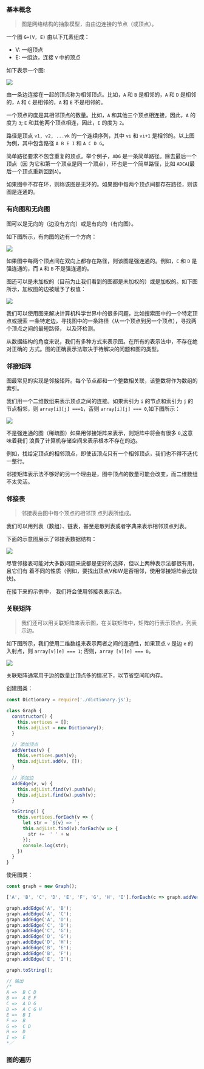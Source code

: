 
### 基本概念

> 图是网络结构的抽象模型，由由边连接的节点（或顶点）。

一个图 `G=(V, E)` 由以下兀素组成：

* V: 一组顶点
* E: 一组边，连接 `V` 中的顶点

如下表示一个图:

![](_media/graph-1.png)

由一条边连接在一起的顶点称为相邻顶点。比如，`A` 和 `B` 是相邻的，`A` 和 `D` 是相邻的，`A` 和 `C` 是相邻的，`A` 和 `E` 不是相邻的。

一个顶点的度是其相邻顶点的数量。比如，`A` 和其他三个顶点相连接，因此，`A` 的度为 `3`; `E`  和其他两个顶点相连，因此，`E` 的度为 `2`。

路径是顶点 `v1, v2, ...vk` 的一个连续序列，其中 `vi` 和 `vi+1` 是相邻的。以上图为例，其中包含路径 `A B E I` 和 `A C D G`。

简单路径要求不包含重复的顶点。举个例子，`ADG` 是一条简单路径。除去最后一个顶点（因 为它和第一个顶点是同一个顶点），环也是一个简单路径，比如 `ADCA`(最后一个顶点重新回到`A`)。

如果图中不存在环，则称该图是无环的。如果图中每两个顶点间都存在路径，则该图是连通的。

### 有向图和无向图

图可以是无向的（边没有方向）或是有向的（有向图）。

如下图所示，有向图的边有一个方向：

![](_media/graph-2.png)

如果图中每两个顶点间在双向上都存在路径，则该图是强连通的。例如，`C` 和 `D` 是强连通的，而 `A` 和 `B` 不是强连通的。

图还可以是未加权的（目前为止我们看到的图都是未加权的）或是加权的。如下图所示，加权图的边被赋予了权值：

![](_media/graph-3.png)

我们可以使用图来解决计算机科学世界中的很多问题，比如搜索图中的一个特定顶点或搜索 一条特定边，寻找图中的一条路径（从一个顶点到另一个顶点），寻找两个顶点之间的最短路径， 以及环检测。

从数据结构的角度来说，我们有多种方式来表示图。在所有的表示法中，不存在绝对正确的 方式。图的正确表示法取决于待解决的问题和图的类型。

### 邻接矩阵

图最常见的实现是邻接矩阵。每个节点都和一个整数相关联，该整数将作为数组的索引。

我们用一个二维数组来表示顶点之间的连接。如果索引为 `i` 的节点和索引为 `j` 的节点相邻，则 `array[i][j] ===1`，否则 `array[i][j] === 0`,如下图所示：

![](_media/graph-4.png)

不是强连通的图（稀疏图）如果用邻接矩阵来表示，则矩阵中将会有很多 `0`,这意味着我们 浪费了计算机存储空间来表示根本不存在的边。

例如，找给定顶点的相邻顶点，即使该顶点只有一个相邻顶点，我们也不得不迭代一整行。

邻接矩阵表示法不够好的另一个理由是，图中顶点的数量可能会改变，而二维数组不太灵活。


### 邻接表

> 邻接表由图中每个顶点的相邻顶 点列表所组成。

我们可以用列表（数组）、链表，甚至是散列表或者字典来表示相邻顶点列表。

下面的示意图展示了邻接表数据结构：

![](_media/graph-5.png)

尽管邻接表可能对大多数问题来说都是更好的选择，但以上两种表示法都很有用，且它们有 着不同的性质（例如，要找出顶点V和W是否相邻，使用邻接矩阵会比较快)。

在接下来的示例中， 我们将会使用邻接表表示法。

### 关联矩阵

> 我们还可以用关联矩阵来表示图，在关联矩阵中，矩阵的行表示顶点，列表示边。

如下图所示，我们使用二维数组来表示两者之间的连通性，如果顶点 `v` 是边 `e` 的入射点，则 `array[v][e] === 1`; 否则，`array [v][e] === 0`。

![](_media/graph-6.png)

关联矩阵通常用于边的数量比顶点多的情况下，以节省空间和内存。

创建图类：

```js
const Dictionary = require('./dictionary.js');

class Graph {
  constructor() {
    this.vertices = [];
    this.adjList = new Dictionary();
  }

  // 添加顶点
  addVertex(v) {
    this.vertices.push(v);
    this.adjList.add(v, []);
  }

  // 添加边
  addEdge(v, w) {
    this.adjList.find(v).push(w);
    this.adjList.find(w).push(v);
  }

  toString() {
    this.vertices.forEach(v => {
      let str = `${v} => `;
      this.adjList.find(v).forEach(w => {
        str +=  ' ' + w
      });
      console.log(str);
    })
  }
}
```

使用图类：

```js
const graph = new Graph();

['A', 'B', 'C', 'D', 'E', 'F', 'G', 'H', 'I'].forEach(c => graph.addVertex(c));

graph.addEdge('A', 'B');
graph.addEdge('A', 'C');
graph.addEdge('A', 'D');
graph.addEdge('C', 'D');
graph.addEdge('C', 'G');
graph.addEdge('D', 'G');
graph.addEdge('D', 'H');
graph.addEdge('B', 'E');
graph.addEdge('B', 'F');
graph.addEdge('E', 'I');

graph.toString();

// 输出
/*
A =>  B C D
B =>  A E F
C =>  A D G
D =>  A C G H
E =>  B I
F =>  B
G =>  C D
H =>  D
I =>  E
*／
```

### 图的遍历


